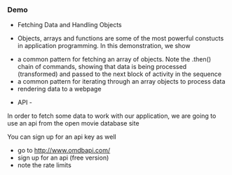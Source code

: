 

### Demo
* Fetching Data and Handling Objects

* Objects, arrays and functions are some of the most powerful constucts in application programming. In this demonstration, we show

- a common pattern for fetching an array of objects. Note the .then() chain of commands, showing that data is being processed (transformed) and passed to the next block of activity in the sequence
- a common pattern for iterating through an array objects to process data
- rendering data to a webpage 

* API - 

In order to fetch some data to work with our application, we are going to use an api from the open movie database site

You can sign up for an api key as well
- go to http://www.omdbapi.com/
- sign up for an api (free version)
- note the rate limits





